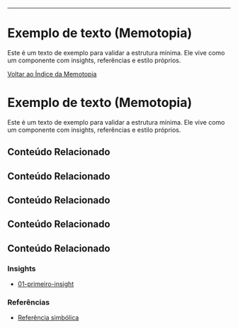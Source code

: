 ---
# Exemplo de texto (Memotopia)

Este é um texto de exemplo para validar a estrutura mínima.
Ele vive como um componente com insights, referências e estilo próprios.

[Voltar ao Índice da Memotopia](../../INDEX.md)

# Exemplo de texto (Memotopia)

Este é um texto de exemplo para validar a estrutura mínima.
Ele vive como um componente com insights, referências e estilo próprios.

## Conteúdo Relacionado


## Conteúdo Relacionado


## Conteúdo Relacionado


## Conteúdo Relacionado


## Conteúdo Relacionado

<!-- RELATED_CONTENT_START -->
### Insights
*   [01-primeiro-insight](./insights/01-primeiro-insight.md)
### Referências
*   [Referência simbólica](./referencias/ref1.md)
<!-- RELATED_CONTENT_END -->






